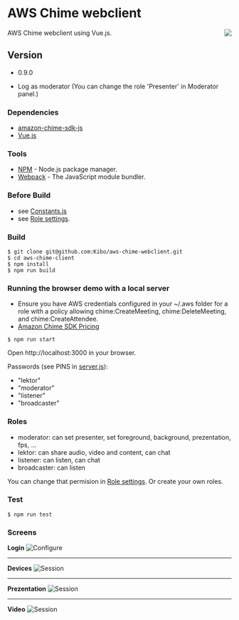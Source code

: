 # AWS Chime webclient

<img align="right" src="https://raw.githubusercontent.com/Kibo/aws-chime-webclient/master/src/img/aws-chime-webclient-logo_300.png">

AWS Chime webclient using Vue.js.

## Version
- 0.9.0

- Log as moderator (You can change the role 'Presenter' in Moderator panel.)

### Dependencies
- [amazon-chime-sdk-js](https://github.com/aws/amazon-chime-sdk-js)
- [Vue.js](https://vuejs.org/)

### Tools
- [NPM](https://npmjs.org) - Node.js package manager.
- [Webpack](https://webpack.js.org/) - The JavaScript module bundler.

### Before Build
- see [Constants.js](https://github.com/Kibo/aws-chime-webclient/blob/master/src/modules/constants/Constants.js)
- see [Role settings](https://github.com/Kibo/aws-chime-webclient/blob/master/src/roles).

### Build
```
$ git clone git@github.com:Kibo/aws-chime-webclient.git
$ cd aws-chime-client
$ npm install
$ npm run build
```
### Running the browser demo with a local server
* Ensure you have AWS credentials configured in your ~/.aws folder for a role with a policy allowing chime:CreateMeeting, chime:DeleteMeeting, and chime:CreateAttendee.
* [Amazon Chime SDK Pricing](https://aws.amazon.com/chime/pricing/#Chime_SDK_)

```
$ npm run start
```
Open http://localhost:3000 in your browser.

Passwords (see PINS in [server.js](https://github.com/Kibo/aws-chime-webclient/blob/master/server.js)):
- "lektor"
- "moderator"
- "listener"
- "broadcaster"

### Roles
- moderator: can set presenter, set foreground, background, prezentation, fps, ...
- lektor: can share audio, video and content, can chat
- listener: can listen, can chat
- broadcaster: can listen

You can change that permision in [Role settings](https://github.com/Kibo/aws-chime-webclient/blob/master/src/roles). Or create your own roles.

### Test
```
$ npm run test
```

### Screens

**Login**
<img src="https://raw.githubusercontent.com/Kibo/aws-chime-webclient/master/src/img/screens/login.jpg" alt="Configure">
<hr />

**Devices**
<img src="https://raw.githubusercontent.com/Kibo/aws-chime-webclient/master/src/img/screens/devices.jpg" alt="Session">
<hr />

**Prezentation**
<img src="https://raw.githubusercontent.com/Kibo/aws-chime-webclient/master/src/img/screens/pdf.jpg" alt="Session">
<hr />

**Video**
<img src="https://raw.githubusercontent.com/Kibo/aws-chime-webclient/master/src/img/screens/video.jpg" alt="Session">
